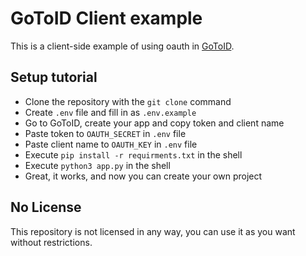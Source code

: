 # GoToID Client example
This is a client-side example of using oauth in [GoToID](https://github.com/DenisIndenbom/GoToID).
## Setup tutorial
- Clone the repository with the `git clone` command
- Create `.env` file and fill in as `.env.example`
- Go to GoToID, create your app and copy token and client name
- Paste token to `OAUTH_SECRET` in `.env` file
- Paste client name to `OAUTH_KEY` in `.env` file
- Execute `pip install -r requirments.txt` in the shell
- Execute `python3 app.py` in the shell
- Great, it works, and now you can create your own project


## No License
This repository is not licensed in any way, you can use it as you want without restrictions.